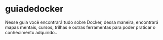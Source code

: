 # guiadedocker
Nesse guia você encontrará tudo sobre Docker, dessa maneira, encontrará mapas mentais, cursos, trilhas e outras ferramentas para poder praticar o conhecimento adquirido..

